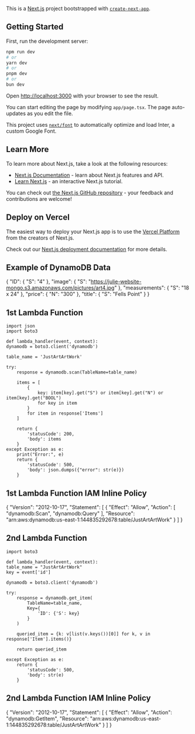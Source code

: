 This is a [Next.js](https://nextjs.org/) project bootstrapped with [`create-next-app`](https://github.com/vercel/next.js/tree/canary/packages/create-next-app).

## Getting Started

First, run the development server:

```bash
npm run dev
# or
yarn dev
# or
pnpm dev
# or
bun dev
```

Open [http://localhost:3000](http://localhost:3000) with your browser to see the result.

You can start editing the page by modifying `app/page.tsx`. The page auto-updates as you edit the file.

This project uses [`next/font`](https://nextjs.org/docs/basic-features/font-optimization) to automatically optimize and load Inter, a custom Google Font.

## Learn More

To learn more about Next.js, take a look at the following resources:

- [Next.js Documentation](https://nextjs.org/docs) - learn about Next.js features and API.
- [Learn Next.js](https://nextjs.org/learn) - an interactive Next.js tutorial.

You can check out [the Next.js GitHub repository](https://github.com/vercel/next.js/) - your feedback and contributions are welcome!

## Deploy on Vercel

The easiest way to deploy your Next.js app is to use the [Vercel Platform](https://vercel.com/new?utm_medium=default-template&filter=next.js&utm_source=create-next-app&utm_campaign=create-next-app-readme) from the creators of Next.js.

Check out our [Next.js deployment documentation](https://nextjs.org/docs/deployment) for more details.

## Example of DynamoDB Data
{
  "ID": {
    "S": "4"
  },
  "image": {
    "S": "https://julie-website-mongo.s3.amazonaws.com/pictures/art4.jpg"
  },
  "measurements": {
    "S": "18 x 24"
  },
  "price": {
    "N": "300"
  },
  "title": {
    "S": "Fells Point"
  }
}

## 1st Lambda Function

    import json
    import boto3

    def lambda_handler(event, context):
    dynamodb = boto3.client('dynamodb')

    table_name = 'JustArtArtWork'

    try:
        response = dynamodb.scan(TableName=table_name)
        
        items = [
            {
                key: item[key].get("S") or item[key].get("N") or item[key].get("BOOL")
                for key in item
            }
            for item in response['Items']
        ]

        return {
            'statusCode': 200,
            'body': items  
        }
    except Exception as e:
        print("Error:", e)
        return {
            'statusCode': 500,
            'body': json.dumps({"error": str(e)})
        }

## 1st Lambda Function IAM Inline Policy

{
	"Version": "2012-10-17",
	"Statement": [
		{
			"Effect": "Allow",
			"Action": [
				"dynamodb:Scan",
				"dynamodb:Query"
			],
			"Resource": "arn:aws:dynamodb:us-east-1:144835292678:table/JustArtArtWork"
		}
	]
}

## 2nd Lambda Function

    import boto3

    def lambda_handler(event, context):
    table_name = "JustArtArtWork"
    key = event['id']

    dynamodb = boto3.client('dynamodb')

    try:
        response = dynamodb.get_item(
            TableName=table_name,
            Key={
                'ID': {'S': key}
            }
        )
        
        queried_item = {k: v[list(v.keys())[0]] for k, v in response['Item'].items()}
        
        return queried_item
    
    except Exception as e:
        return {
            'statusCode': 500,
            'body': str(e)
        }


## 2nd Lambda Function IAM Inline Policy

{
    "Version": "2012-10-17",
    "Statement": [
{
            "Effect": "Allow",
            "Action": "dynamodb:GetItem",
            	"Resource": "arn:aws:dynamodb:us-east-1:144835292678:table/JustArtArtWork"
        }
    ]
}

